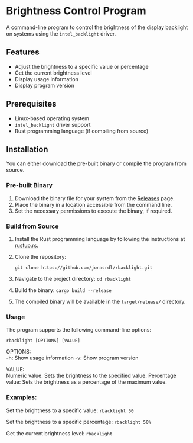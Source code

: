 # Brightness Control Program

A command-line program to control the brightness of the display backlight on systems using the `intel_backlight` driver.

## Features

- Adjust the brightness to a specific value or percentage
- Get the current brightness level
- Display usage information
- Display program version

## Prerequisites

- Linux-based operating system
- `intel_backlight` driver support
- Rust programming language (if compiling from source)

## Installation

You can either download the pre-built binary or compile the program from source.

### Pre-built Binary

1. Download the binary file for your system from the [Releases](https://github.com/jonasrdl/rbacklight/releases) page.
2. Place the binary in a location accessible from the command line.
3. Set the necessary permissions to execute the binary, if required.

### Build from Source

1. Install the Rust programming language by following the instructions at [rustup.rs](https://rustup.rs).
2. Clone the repository:

   ```shell
   git clone https://github.com/jonasrdl/rbacklight.git

3. Navigate to the project directory: `cd rbacklight`
4. Build the binary: `cargo build --release`
5. The compiled binary will be available in the `target/release/` directory.

### Usage
The program supports the following command-line options:

`rbacklight [OPTIONS] [VALUE]`   

OPTIONS:   
-h: Show usage information
-v: Show program version   

VALUE:   
Numeric value: Sets the brightness to the specified value.
Percentage value: Sets the brightness as a percentage of the maximum value.

### Examples:

Set the brightness to a specific value:
`rbacklight 50`

Set the brightness to a specific percentage:
`rbacklight 50%`

Get the current brightness level:
`rbacklight`